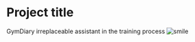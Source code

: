 # Project title

GymDiary irreplaceable assistant in the training process ![smile](http://chittagongit.com/images/icon-smile/icon-smile-9.jpg)